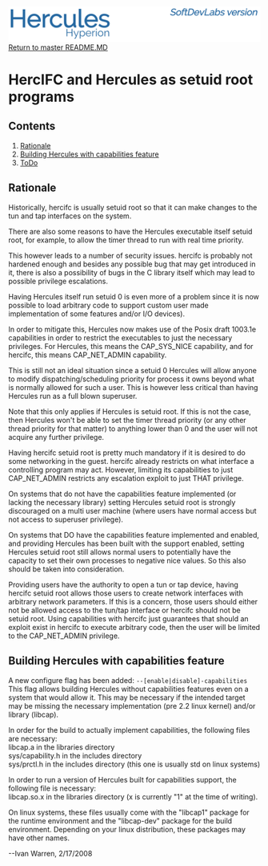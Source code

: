 ![test image](images/image_header_herculeshyperionSDL.png)
[Return to master README.MD](/README.md)

# HercIFC and Hercules as setuid root programs
## Contents
1. [Rationale](#Rationale)
2. [Building Hercules with capabilities feature](#Building-Hercules-with-capabilities-feature)
3. [ToDo](#ToDo)

## Rationale
Historically, hercifc is usually setuid root so that it can make changes to the tun and tap interfaces on the system.

There are also some reasons to have the Hercules executable itself setuid root, for example, to allow the timer thread to run with real time priority.

This however leads to a number of security issues. hercifc is probably not hardened enough and besides any possible bug that may get introduced in it, there is also a possibility of bugs in the C library itself which may lead to possible privilege escalations.

Having Hercules itself run setuid 0 is even more of a problem since it is now possible to load arbitrary code to support custom user made implementation of some features and/or I/O devices).

In order to mitigate this, Hercules now makes use of the Posix draft 1003.1e capabilities in order to restrict the executables to just the necessary privileges. For Hercules, this means the CAP_SYS_NICE capability, and for hercifc, this means CAP_NET_ADMIN capability.

This is still not an ideal situation since a setuid 0 Hercules will allow anyone to modify dispatching/scheduling priority for process it owns beyond what is normally allowed for such a user. This is however less critical than having Hercules run as a full blown superuser.

Note that this only applies if Hercules is setuid root. If this is not the case, then Hercules won't be able to set the timer thread priority (or any other thread priority for that matter) to anything lower than 0 and the user will not acquire any further privilege.

Having hercifc setuid root is pretty much mandatory if it is desired to do some networking in the guest. hercifc already restricts on what interface a controlling program may act. However, limiting its capabilities to just CAP_NET_ADMIN restricts any escalation exploit to just THAT privilege.

On systems that do not have the capabilities feature implemented (or lacking the necessary library) setting Hercules setuid root is strongly discouraged on a multi user machine (where users have normal access but not access to superuser privilege).

On systems that DO have the capabilities feature implemented and enabled, and providing Hercules has been built with the support enabled, setting Hercules setuid root still allows normal users to potentially have the capacity to set their own processes to negative nice values. So this also should be taken into consideration.

Providing users have the authority to open a tun or tap device, having hercifc setuid root allows those users to create network interfaces with arbitrary network parameters. If this is a concern, those users should either not be allowed access to the tun/tap interface or hercifc should not be setuid root. Using capabilities with hercifc just guarantees that should an exploit exist in hercifc to execute arbitrary code, then the user will be limited to the CAP_NET_ADMIN privilege.

## Building Hercules with capabilities feature
A new configure flag has been added: `--[enable|disable]-capabilities`  
This flag allows building Hercules without capabilities features even on a system that would allow it. This may be necessary if the intended target may be missing the necessary implementation (pre 2.2 linux kernel) and/or library (libcap).

In order for the build to actually implement capabilities, the following files are necessary:  
libcap.a in the libraries directory  
sys/capability.h in the includes directory  
sys/prctl.h in the includes directory (this one is usually std on linux systems)  

In order to run a version of Hercules built for capabilities support, the following file is necessary:  
libcap.so.x in the libraries directory (x is currently "1" at the time of writing).  

On linux systems, these files usually come with the "libcap1" package for the runtime environment and the "libcap-dev" package for the build environment. Depending on your linux distribution, these packages may have other names.

--Ivan Warren, 2/17/2008

